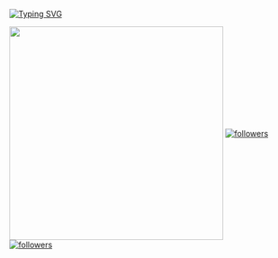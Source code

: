 [![Typing SVG](https://readme-typing-svg.herokuapp.com?color=6CF7B9&lines=Hello+There!+This+is+Moaaz;Junior+Penetration+Tester)](https://git.io/typing-svg)

<img align='center' src="https://github-readme-stats.vercel.app/api?username=ep1n3phr1n3&show_icons=true&theme=gotham" width="380">


<a href="https://twitter.com/ep1n3phr1n3">
    <img align='center' alt="followers" title="Follow me on Twitter" src="https://img.shields.io/twitter/follow/ep1n3phr1n3?color=55960c&labelColor=488207&label=Follow&logo=twitter&logoColor=white&style=for-the-badge"/></a>
  <a href="https://github.com/ep1n3phr1n3">
    <img align='center' alt="followers" title="Follow me on Github" src="https://img.shields.io/github/followers/ep1n3phr1n3?color=236ad3&labelColor=1155ba&style=for-the-badge&logo=github&label=Follow"/></a>
</p>
